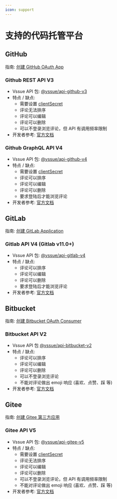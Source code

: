 ```yaml
---
icon: support
---
```


# 支持的代码托管平台

## GitHub

指南: [创建 GitHub OAuth App](./github.md)

### Github REST API V3

- Vssue API 包: [@vssue/api-github-v3](https://www.npmjs.com/package/@vssue/api-github-v3)
- 特点 / 缺点:
  - 需要设置 [clientSecret](../options/README.md#clientsecret)
  - 评论无法排序
  - 评论可以编辑
  - 评论可以删除
  - 可以不登录浏览评论，但 API 有调用频率限制
- 开发者参考: [官方文档](https://developer.github.com/v3)

### Github GraphQL API V4

- Vssue API 包: [@vssue/api-github-v4](https://www.npmjs.com/package/@vssue/api-github-v4)
- 特点 / 缺点:
  - 需要设置 [clientSecret](../options/README.md#clientsecret)
  - 评论可以排序
  - 评论可以编辑
  - 评论可以删除
  - 要求登陆后才能浏览评论
- 开发者参考: [官方文档](https://developer.github.com/v4)

## GitLab

指南: [创建 GitLab Application](./gitlab.md)

### Gitlab API V4 (Gitlab v11.0+)

- Vssue API 包: [@vssue/api-gitlab-v4](https://www.npmjs.com/package/@vssue/api-gitlab-v4)
- 特点 / 缺点:
  - 评论可以排序
  - 评论可以编辑
  - 评论可以删除
  - 要求登陆后才能浏览评论
- 开发者参考: [官方文档](https://docs.gitlab.com/ce/api)

## Bitbucket

指南: [创建 Bitbucket OAuth Consumer](./bitbucket.md)

### Bitbucket API V2

- Vssue API 包 [@vssue/api-bitbucket-v2](https://www.npmjs.com/package/@vssue/api-bitbucket-v2)
- 特点 / 缺点:
  - 评论可以排序
  - 评论可以编辑
  - 评论可以删除
  - 可以不登录浏览评论
  - 不能对评论做出 emoji 响应 (喜欢、点赞、踩 等)
- 开发者参考: [官方文档](https://developer.atlassian.com/bitbucket/api/2/reference)

## Gitee

指南: [创建 Gitee 第三方应用](./gitee.md)

### Gitee API V5

- Vssue API 包: [@vssue/api-gitee-v5](https://www.npmjs.com/package/@vssue/api-gitee-v5)
- 特点 / 缺点:
  - 需要设置 [clientSecret](../options/README.md#clientsecret)
  - 评论无法排序
  - 评论可以编辑
  - 评论可以删除
  - 可以不登录浏览评论，但 API 有调用频率限制
  - 不能对评论做出 emoji 响应 (喜欢、点赞、踩 等)
- 开发者参考: [官方文档](https://gitee.com/api/v5/swagger)

